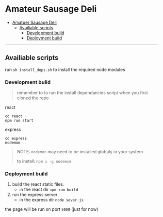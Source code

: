 # Amateur Sausage Deli 

- [Amatuer Sausage Deli](#amatuer-sausage-deli)
  - [Availiable scripts](#availiable-scripts)
    - [Development build](#development-build)
    - [Deployment build](#deployment-build)
---

## Availiable scripts

run `sh install_deps.sh` to install the required node modules

### Development build

> remember to to run the install dependancies script when you first cloned the repo

react
```
cd react
npm run start
```

express
```
cd express
nodemon
```

> NOTE: `nodemon` may need to be installed globaly in your system
>
> to install: `npm i -g nodemon`

### Deployment build

1. build the react static files.
   - in the react dir `npm run build`
2. run the express server
   - in the express dir `node sever.js`

the page will be run on port `5000` (just for now)